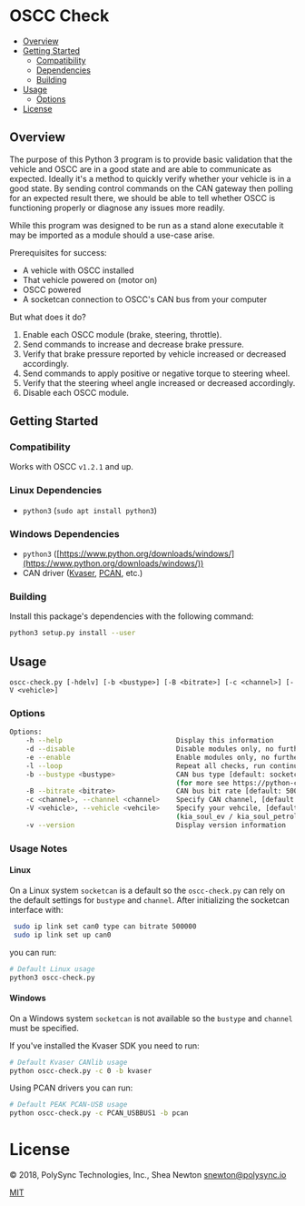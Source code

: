 <!--
© 2018, PolySync Technologies, Inc., Shea Newton <snewton@polysync.io>

This file is part of oscc-check

Permission is hereby granted, free of charge, to any person obtaining a copy
of this software and associated documentation files (the "Software"), to deal
in the Software without restriction, including without limitation the rights
to use, copy, modify, merge, publish, distribute, sublicense, and/or sell
copies of the Software, and to permit persons to whom the Software is
furnished to do so, subject to the following conditions:

The above copyright notice and this permission notice shall be included in all
copies or substantial portions of the Software.

THE SOFTWARE IS PROVIDED "AS IS", WITHOUT WARRANTY OF ANY KIND, EXPRESS OR
IMPLIED, INCLUDING BUT NOT LIMITED TO THE WARRANTIES OF MERCHANTABILITY,
FITNESS FOR A PARTICULAR PURPOSE AND NONINFRINGEMENT. IN NO EVENT SHALL THE
AUTHORS OR COPYRIGHT HOLDERS BE LIABLE FOR ANY CLAIM, DAMAGES OR OTHER
LIABILITY, WHETHER IN AN ACTION OF CONTRACT, TORT OR OTHERWISE, ARISING FROM,
OUT OF OR IN CONNECTION WITH THE SOFTWARE OR THE USE OR OTHER DEALINGS IN THE
SOFTWARE.
-->

# OSCC Check

<!-- START doctoc generated TOC please keep comment here to allow auto update -->
<!-- DON'T EDIT THIS SECTION, INSTEAD RE-RUN doctoc TO UPDATE -->


  - [Overview](#overview)
  - [Getting Started](#getting-started)
    - [Compatibility](#compatibility)
    - [Dependencies](#dependencies)
    - [Building](#building)
  - [Usage](#usage)
    - [Options](#options)
- [License](#license)

<!-- END doctoc generated TOC please keep comment here to allow auto update -->

## Overview

The purpose of this Python 3 program is to provide basic validation that the vehicle and OSCC are in
a good state and are able to communicate as expected. Ideally it's a method to quickly verify
whether your vehicle is in a good state. By sending control commands on the CAN gateway then polling
for an expected result there, we should be able to tell whether OSCC is functioning properly or
diagnose any issues more readily.

While this program was designed to be run as a stand alone executable it may be imported as a module
should a use-case arise.

Prerequisites for success:

- A vehicle with OSCC installed
- That vehicle powered on (motor on)
- OSCC powered
- A socketcan connection to OSCC's CAN bus from your computer

But what does it do?

1. Enable each OSCC module (brake, steering, throttle).
1. Send commands to increase and decrease brake pressure.
1. Verify that brake pressure reported by vehicle increased or decreased accordingly.
1. Send commands to apply positive or negative torque to steering wheel.
1. Verify that the steering wheel angle increased or decreased accordingly.
1. Disable each OSCC module.

## Getting Started

### Compatibility

Works with OSCC `v1.2.1` and up.

### Linux Dependencies

- `python3` (`sudo apt install python3`)

### Windows Dependencies

- `python3` ([https://www.python.org/downloads/windows/](https://www.python.org/downloads/windows/))
- CAN driver ([Kvaser](https://www.kvaser.com/developer/canlib-sdk/), [PCAN](https://www.peak-system.com/PCAN-USB.199.0.html?&L=1), etc.)

### Building

Install this package's dependencies with the following command:

```bash
python3 setup.py install --user
```

## Usage

`oscc-check.py [-hdelv] [-b <bustype>] [-B <bitrate>] [-c <channel>] [-V <vehicle>]`

### Options

```bash
Options:
    -h --help                            Display this information
    -d --disable                         Disable modules only, no further checks (overrides enable)
    -e --enable                          Enable modules only, no further checks checks
    -l --loop                            Repeat all checks, run continuously
    -b --bustype <bustype>               CAN bus type [default: socketcan_native]
                                         (for more see https://python-can.readthedocs.io/en/2.1.0/interfaces.html)
    -B --bitrate <bitrate>               CAN bus bit rate [default: 500000]
    -c <channel>, --channel <channel>    Specify CAN channel, [default: can0]
    -V <vehicle>, --vehicle <vehcile>    Specify your vehcile, [default: kia_soul_ev]
                                         (kia_soul_ev / kia_soul_petrol / kia_niro)
    -v --version                         Display version information
```

### Usage Notes

#### Linux

On a Linux system `socketcan` is a default so the `oscc-check.py` can rely on the default settings
for `bustype` and `channel`. After initializing the socketcan interface with:

```bash
 sudo ip link set can0 type can bitrate 500000
 sudo ip link set up can0
```

you can run:

```bash
# Default Linux usage
python3 oscc-check.py
```

#### Windows

On a Windows system `socketcan` is not available so the `bustype` and `channel` must be specified.

If you've installed the Kvaser SDK you need to run:

```bash
# Default Kvaser CANlib usage
python oscc-check.py -c 0 -b kvaser
```

Using PCAN drivers you can run:

```bash
# Default PEAK PCAN-USB usage
python oscc-check.py -c PCAN_USBBUS1 -b pcan
```

# License

© 2018, PolySync Technologies, Inc., Shea Newton <snewton@polysync.io>

[MIT](https://github.com/PolySync/oscc-check/blob/master/LICENSE)
